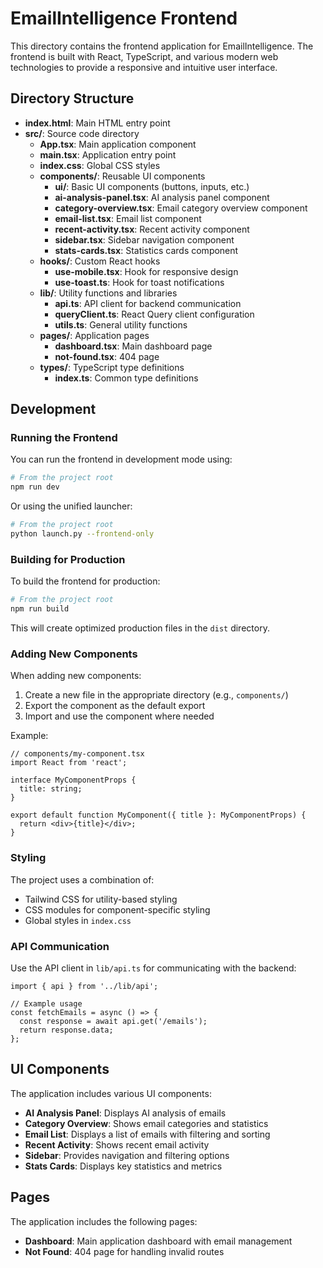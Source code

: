 # EmailIntelligence Frontend

This directory contains the frontend application for EmailIntelligence. The frontend is built with React, TypeScript, and various modern web technologies to provide a responsive and intuitive user interface.

## Directory Structure

- **index.html**: Main HTML entry point
- **src/**: Source code directory
  - **App.tsx**: Main application component
  - **main.tsx**: Application entry point
  - **index.css**: Global CSS styles
  - **components/**: Reusable UI components
    - **ui/**: Basic UI components (buttons, inputs, etc.)
    - **ai-analysis-panel.tsx**: AI analysis panel component
    - **category-overview.tsx**: Email category overview component
    - **email-list.tsx**: Email list component
    - **recent-activity.tsx**: Recent activity component
    - **sidebar.tsx**: Sidebar navigation component
    - **stats-cards.tsx**: Statistics cards component
  - **hooks/**: Custom React hooks
    - **use-mobile.tsx**: Hook for responsive design
    - **use-toast.ts**: Hook for toast notifications
  - **lib/**: Utility functions and libraries
    - **api.ts**: API client for backend communication
    - **queryClient.ts**: React Query client configuration
    - **utils.ts**: General utility functions
  - **pages/**: Application pages
    - **dashboard.tsx**: Main dashboard page
    - **not-found.tsx**: 404 page
  - **types/**: TypeScript type definitions
    - **index.ts**: Common type definitions

## Development

### Running the Frontend

You can run the frontend in development mode using:

```bash
# From the project root
npm run dev
```

Or using the unified launcher:

```bash
# From the project root
python launch.py --frontend-only
```

### Building for Production

To build the frontend for production:

```bash
# From the project root
npm run build
```

This will create optimized production files in the `dist` directory.

### Adding New Components

When adding new components:

1. Create a new file in the appropriate directory (e.g., `components/`)
2. Export the component as the default export
3. Import and use the component where needed

Example:

```tsx
// components/my-component.tsx
import React from 'react';

interface MyComponentProps {
  title: string;
}

export default function MyComponent({ title }: MyComponentProps) {
  return <div>{title}</div>;
}
```

### Styling

The project uses a combination of:

- Tailwind CSS for utility-based styling
- CSS modules for component-specific styling
- Global styles in `index.css`

### API Communication

Use the API client in `lib/api.ts` for communicating with the backend:

```tsx
import { api } from '../lib/api';

// Example usage
const fetchEmails = async () => {
  const response = await api.get('/emails');
  return response.data;
};
```

## UI Components

The application includes various UI components:

- **AI Analysis Panel**: Displays AI analysis of emails
- **Category Overview**: Shows email categories and statistics
- **Email List**: Displays a list of emails with filtering and sorting
- **Recent Activity**: Shows recent email activity
- **Sidebar**: Provides navigation and filtering options
- **Stats Cards**: Displays key statistics and metrics

## Pages

The application includes the following pages:

- **Dashboard**: Main application dashboard with email management
- **Not Found**: 404 page for handling invalid routes